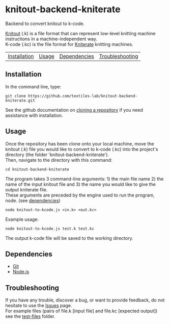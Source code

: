 # knitout-backend-kniterate

Backend to convert knitout to k-code.

[Knitout](https://github.com/textiles-lab/knitout) (.k) is a file format that can represent low-level knitting machine instructions in a machine-independent way.\
K-code (.kc) is the file format for [Kniterate](https://www.kniterate.com/) knitting machines.

<table>
<tr><td><a href="#installation">Installation</a></td><td><a href="#usage">Usage</a></td><td><a href="#dependencies">Dependencies</a></td><td><a href="#troubleshooting">Troubleshooting</a></td></tr>
</table>

## <a name="installation"></a>Installation

In the command line, type:
```console
git clone https://github.com/textiles-lab/knitout-backend-kniterate.git
```
See the github documentation on [cloning a repository](https://docs.github.com/en/free-pro-team@latest/github/creating-cloning-and-archiving-repositories/cloning-a-repository) if you need assistance with installation.

## <a name="usage"></a>Usage

Once the repository has been clone onto your local machine, move the knitout (.k) file you would like to convert to k-code (.kc) into the project's directory (the folder 'knitout-backend-kniterate').\
Then, navigate to the directory with this command:
```console
cd knitout-backend-kniterate
```
The program takes 3 command-line arguments: 1) the main file name 2) the name of the input knitout file and 3) the name you would like to give the output kniterate file.\
These arguments are preceded by the engine used to run the program, node. (see [dependencies](#dependencies))
```console
node knitout-to-kcode.js <in.k> <out.kc>
```
Example usage:
```console
node knitout-to-kcode.js test.k test.kc
```
The output k-code file will be saved to the working directory.

## <a name="dependencies"></a>Dependencies

- [Git](https://git-scm.com/)
- [Node.js](https://nodejs.org/)

## <a name="troubleshooting"></a>Troubleshooting
If you have any trouble, discover a bug, or want to provide feedback, do not hesitate to use the [Issues](https://github.com/textiles-lab/knitout-backend-kniterate/issues) page.\
For example files (pairs of file.k [input file] and file.kc [expected output]) see the [test-files](test-files) folder.
